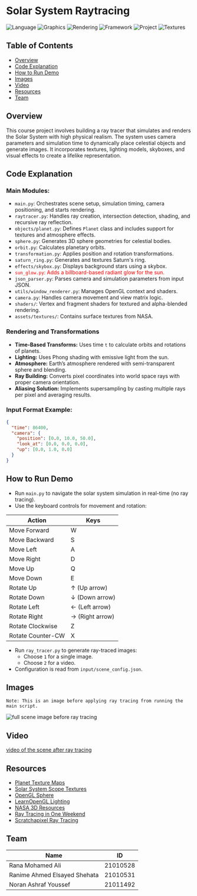 # Solar System Raytracing

![Language](https://img.shields.io/badge/Language-Python%203.8+-blue)
![Graphics](https://img.shields.io/badge/Library-OpenGL-lightgrey)
![Rendering](https://img.shields.io/badge/Rendering-Raytracing-critical)
![Framework](https://img.shields.io/badge/Framework-Custom%20Engine-orange)
![Project](https://img.shields.io/badge/Project-Solar%20System%20Simulation-yellow)
![Textures](https://img.shields.io/badge/Textures-NASA%20Maps-green)

## Table of Contents

- [Overview](#overview)
- [Code Explanation](#code-explanation)
- [How to Run Demo](#how-to-run-demo)
- [Images](#images)
- [Video](#video)
- [Resources](#resources)
- [Team](#team)

## Overview

This course project involves building a ray tracer that simulates and renders the Solar System with high physical realism. The system uses camera parameters and simulation time to dynamically place celestial objects and generate images. It incorporates textures, lighting models, skyboxes, and visual effects to create a lifelike representation.

## Code Explanation

### Main Modules:

- `main.py`: Orchestrates scene setup, simulation timing, camera positioning, and starts rendering.
- `raytracer.py`: Handles ray creation, intersection detection, shading, and recursive ray reflection.
- `objects/planet.py`: Defines `Planet` class and includes support for textures and atmosphere effects.
- `sphere.py`: Generates 3D sphere geometries for celestial bodies.
- `orbit.py`: Calculates planetary orbits.
- `transformation.py`: Applies position and rotation transformations.
- `saturn_ring.py`: Generates and textures Saturn's ring.
- `effects/skybox.py`: Displays background stars using a skybox.
- <span style="color: red;">`sun_glow.py`: Adds a billboard-based radiant glow for the sun.</span>
- `json_parser.py`: Parses camera and simulation parameters from input JSON.
- `utils/window_renderer.py`: Manages OpenGL context and shaders.
- `camera.py`: Handles camera movement and view matrix logic.
- `shaders/`: Vertex and fragment shaders for textured and alpha-blended rendering.
- `assets/textures/`: Contains surface textures from NASA.

### Rendering and Transformations

- **Time-Based Transforms:** Uses time `t` to calculate orbits and rotations of planets.
- **Lighting:** Uses Phong shading with emissive light from the sun.
- **Atmosphere:** Earth’s atmosphere rendered with semi-transparent sphere and blending.
- **Ray Building:** Converts pixel coordinates into world space rays with proper camera orientation.
- **Aliasing Solution:** Implements supersampling by casting multiple rays per pixel and averaging results.

### Input Format Example:

```json
{
  "time": 86400,
  "camera": {
    "position": [0.0, 10.0, 50.0],
    "look_at": [0.0, 0.0, 0.0],
    "up": [0.0, 1.0, 0.0]
  }
}
```

## How to Run Demo

- Run `main.py` to navigate the solar system simulation in real-time (no ray tracing).
- Use the keyboard controls for movement and rotation:

| Action            | Keys            |
| ----------------- | --------------- |
| Move Forward      | W               |
| Move Backward     | S               |
| Move Left         | A               |
| Move Right        | D               |
| Move Up           | Q               |
| Move Down         | E               |
| Rotate Up         | ↑ (Up arrow)    |
| Rotate Down       | ↓ (Down arrow)  |
| Rotate Left       | ← (Left arrow)  |
| Rotate Right      | → (Right arrow) |
| Rotate Clockwise  | Z               |
| Rotate Counter-CW | X               |

- Run `ray_tracer.py` to generate ray-traced images:
  - Choose `1` for a single image.
  - Choose `2` for a video.
- Configuration is read from `input/scene_config.json`.

## Images

`Note: This is an image before applying ray tracing from running the main script.`

![full scene image before ray tracing](image.png)

## Video

[video of the scene after ray tracing](https://github.com/user-attachments/assets/cef729d7-82ca-4112-be1a-e9ff3d4ebb36)

## Resources

- [Planet Texture Maps](https://planet-texture-maps.fandom.com/wiki/Mercury)
- [Solar System Scope Textures](https://www.solarsystemscope.com/textures/)
- [OpenGL Sphere](https://www.songho.ca/opengl/gl_sphere.html)
- [LearnOpenGL Lighting](https://learnopengl.com/Lighting/Basic-Lighting)
- [NASA 3D Resources](https://nasa3d.arc.nasa.gov/images)
- [Ray Tracing in One Weekend](https://raytracing.github.io/books/RayTracingInOneWeekend.html)
- [Scratchapixel Ray Tracing](https://www.scratchapixel.com)

## Team

| Name                         | ID       |
| ---------------------------- | -------- |
| Rana Mohamed Ali             | 21010528 |
| Ranime Ahmed Elsayed Shehata | 21010531 |
| Noran Ashraf Youssef         | 21011492 |
